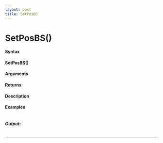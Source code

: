 ```yaml
---
layout: post
title: SetPosBS
---
```


# SetPosBS()


#### Syntax

#### SetPosBS()

#### Arguments

#### Returns

#### Description

#### Examples

```

```

##### Output:

```

```

---